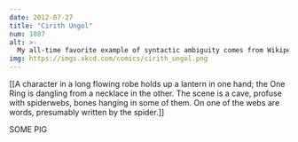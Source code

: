 ```yaml
---
date: 2012-07-27
title: "Cirith Ungol"
num: 1087
alt: >-
  My all-time favorite example of syntactic ambiguity comes from Wikipedia: 'Charlotte's Web is a children's novel by American author E. B. White, about a pig named Wilbur who is saved from being slaughtered by an intelligent spider named Charlotte.'
img: https://imgs.xkcd.com/comics/cirith_ungol.png
---
```

[[A character in a long flowing robe holds up a lantern in one hand; the One Ring is dangling from a necklace in the other.  The scene is a cave, profuse with spiderwebs, bones hanging in some of them.  On one of the webs are words, presumably written by the spider.]]

SOME PIG

